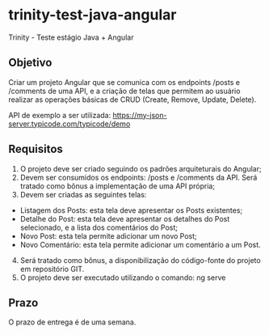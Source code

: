 # trinity-test-java-angular
Trinity - Teste estágio Java + Angular

## Objetivo
Criar um projeto Angular que se comunica com os endpoints /posts e /comments de uma API, e a criação de telas que permitem ao usuário realizar as operações básicas de CRUD (Create, Remove, Update, Delete).

API de exemplo a ser utilizada: https://my-json-server.typicode.com/typicode/demo

## Requisitos
1. O projeto deve ser criado seguindo os padrões arquiteturais do Angular;
2. Devem ser consumidos os endpoints: /posts e /comments da API. Será tratado como bônus a implementação de uma API própria;
3. Devem ser criadas as seguintes telas: 
  - Listagem dos Posts: esta tela deve apresentar os Posts existentes;
  - Detalhe do Post: esta tela deve apresentar os detalhes do Post selecionado, e a lista dos comentários do Post;
  - Novo Post: esta tela permite adicionar um novo Post;
  - Novo Comentário: esta tela permite adicionar um comentário a um Post.
4. Será tratado como bônus, a disponibilização do código-fonte do projeto em repositório GIT.
5. O projeto deve ser executado utilizando o comando: ng serve

## Prazo
O prazo de entrega é de uma semana.
